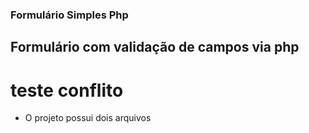 ### Formulário Simples Php

## Formulário com validação de campos via php
# teste conflito

* O projeto possui dois arquivos



